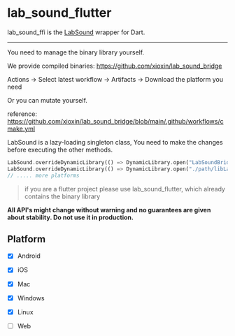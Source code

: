 # lab_sound_flutter

lab_sound_ffi is the [LabSound](https://github.com/LabSound/LabSound) wrapper for Dart.

-------

You need to manage the binary library yourself.

We provide compiled binaries: <https://github.com/xioxin/lab_sound_bridge>

Actions -> Select latest workflow -> Artifacts -> Download the platform you need

Or you can mutate yourself.

reference: https://github.com/xioxin/lab_sound_bridge/blob/main/.github/workflows/cmake.yml

LabSound is a lazy-loading singleton class, You need to make the changes before executing the other methods.

```dart
LabSound.overrideDynamicLibrary(() => DynamicLibrary.open("LabSoundBridge.framework/LabSoundBridge"), OperatingSystem.macOS);
LabSound.overrideDynamicLibrary(() => DynamicLibrary.open("./path/libLabSoundBridge.so"), OperatingSystem.linux);
// ..... more platforms
```

> if you are a flutter project please use lab_sound_flutter, which already contains the binary library


**All API's might change without warning and no guarantees are given about stability. Do not use it in production.**


## Platform
* [x] Android
* [x] iOS
* [x] Mac
* [x] Windows
* [x] Linux
* [ ] Web

